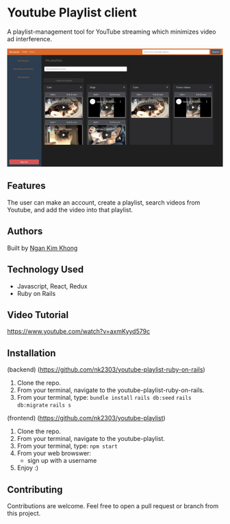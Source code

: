 # Youtube Playlist client

A playlist-management tool for YouTube streaming which minimizes video ad interference.

![Image of account page for managing playlists](public/GHthumbnailpic.png)

## Features

The user can make an account, create a playlist, search videos from Youtube, and  add the video into that playlist.

## Authors

Built by [Ngan Kim Khong](https://github.com/nk2303)

## Technology Used 

- Javascript, React, Redux
- Ruby on Rails

## Video Tutorial 
https://www.youtube.com/watch?v=axmKyyd579c

## Installation 
(backend) (https://github.com/nk2303/youtube-playlist-ruby-on-rails)
1) Clone the repo. 
2) From your terminal, navigate to the youtube-playlist-ruby-on-rails.  
3) From your terminal, type: 
  ```bundle install```
  ```rails db:seed```
  ```rails db:migrate```
  ```rails s```
  
(frontend) (https://github.com/nk2303/youtube-playlist)
1) Clone the repo. 
2) From your terminal, navigate to the youtube-playlist.  
3) From your terminal, type:
``` npm start ```
4) From your web browswer:
    - sign up with a username
5) Enjoy :)

## Contributing

Contributions are welcome. Feel free to open a pull request or branch from this project.

